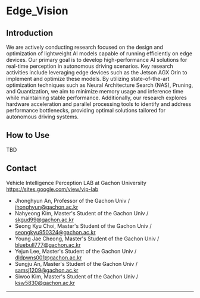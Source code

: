 # Edge_Vision
## Introduction
We are actively conducting research focused on the design and optimization of lightweight AI models capable of running efficiently on edge devices. Our primary goal is to develop high-performance AI solutions for real-time perception in autonomous driving scenarios. Key research activities include leveraging edge devices such as the Jetson AGX Orin to implement and optimize these models. By utilizing state-of-the-art optimization techniques such as Neural Architecture Search (NAS), Pruning, and Quantization, we aim to minimize memory usage and inference time while maintaining stable performance.
Additionally, our research explores hardware acceleration and parallel processing tools to identify and address performance bottlenecks, providing optimal solutions tailored for autonomous driving systems.

## How to Use
TBD

## Contact
Vehicle Intelligence Perception LAB at Gachon University <https://sites.google.com/view/vip-lab>

 - Jhonghyun An, Professor of the Gachon Univ / jhonghyun@gachon.ac.kr
 - Nahyeong Kim, Master's Student of the Gachon Univ / skgud99@gachon.ac.kr
 - Seong Kyu Choi, Master's Student of the Gachon Univ / seongkyu950324@gachon.ac.kr
 - Young Jae Cheong, Master's Student of the Gachon Univ / bluebull777@gachon.ac.kr
 - Yejun Lee, Master's Student of the Gachon Univ / dldpwns001@gachon.ac.kr
 - Sungju An, Master's Student of the Gachon Univ / samsj1209@gachon.ac.kr
 - Siwoo Kim, Master's Student of the Gachon Univ / ksw5830@gachon.ac.kr

-------------
